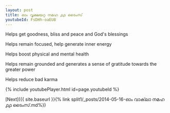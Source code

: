 ```yaml
---
layout: post
title: ഓം വൃക്ഷയറ്റ നമഹ ൧൧ ടൈംസ്
youtubeId: FsDHh-oaEU8
---
```

 
 
Helps get goodness, bliss and peace and God's blessings
 
Helps remain focused, help generate inner energy 
 
Helps boost physical and mental health 
 
Helps remain grounded and generates a sense of gratitude towards the greater power 
 
Helps reduce bad karma
 
 
 
 


{% include youtubePlayer.html id=page.youtubeId %}
 
[Next]({{ site.baseurl }}{% link  split1/_posts/2014-05-16-ഓം വാക്‌ലാ നമഹ ൧൧ ടൈംസ്.md%})
 
